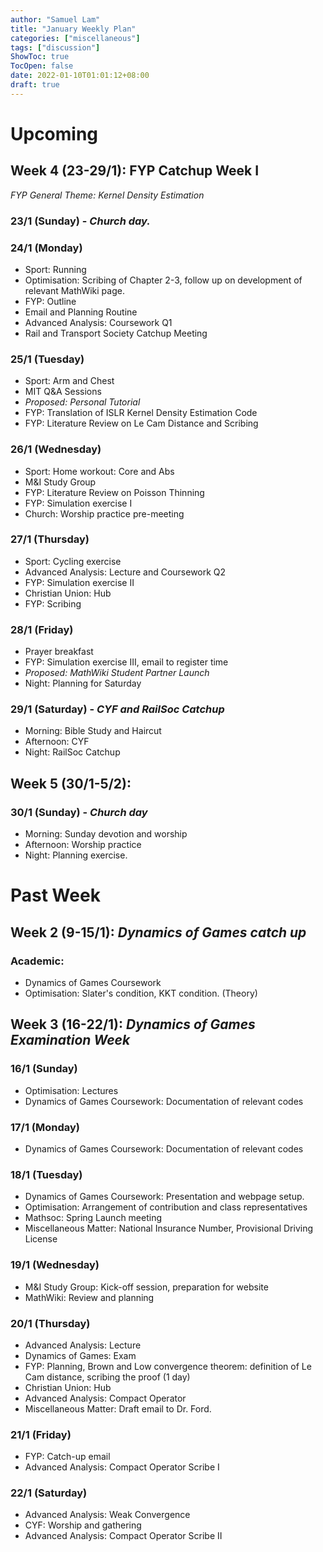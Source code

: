```yaml
---
author: "Samuel Lam"
title: "January Weekly Plan"
categories: ["miscellaneous"]
tags: ["discussion"]
ShowToc: true
TocOpen: false
date: 2022-01-10T01:01:12+08:00
draft: true
---
```


# Upcoming 

## Week 4 (23-29/1): FYP Catchup Week I
*FYP General Theme: Kernel Density Estimation*

### 23/1 (Sunday) - *Church day.*

### 24/1 (Monday)
- Sport: Running
- Optimisation: Scribing of Chapter 2-3, follow up on development of relevant MathWiki page.
- FYP: Outline
- Email and Planning Routine
- Advanced Analysis: Coursework Q1
- Rail and Transport Society Catchup Meeting

### 25/1 (Tuesday)
- Sport: Arm and Chest
- MIT Q&A Sessions
- *Proposed: Personal Tutorial*
- FYP: Translation of ISLR Kernel Density Estimation Code
- FYP: Literature Review on Le Cam Distance and Scribing

### 26/1 (Wednesday)
- Sport: Home workout: Core and Abs
- M&I Study Group
- FYP: Literature Review on Poisson Thinning
- FYP: Simulation exercise I
- Church: Worship practice pre-meeting

### 27/1 (Thursday)
- Sport: Cycling exercise
- Advanced Analysis: Lecture and Coursework Q2
- FYP: Simulation exercise II
- Christian Union: Hub
- FYP: Scribing

### 28/1 (Friday)
- Prayer breakfast
- FYP: Simulation exercise III, email to register time
- *Proposed: MathWiki Student Partner Launch*
- Night: Planning for Saturday

### 29/1 (Saturday) - *CYF and RailSoc Catchup*
- Morning: Bible Study and Haircut
- Afternoon: CYF
- Night: RailSoc Catchup

## Week 5 (30/1-5/2): 

### 30/1 (Sunday) - *Church day*
- Morning: Sunday devotion and worship
- Afternoon: Worship practice
- Night: Planning exercise.

# Past Week

## Week 2 (9-15/1): *Dynamics of Games catch up*
### Academic:
- Dynamics of Games Coursework
- Optimisation: Slater's condition, KKT condition. (Theory)


## Week 3 (16-22/1): *Dynamics of Games Examination Week*
### 16/1 (Sunday)
- Optimisation: Lectures
- Dynamics of Games Coursework: Documentation of relevant codes

### 17/1 (Monday)
- Dynamics of Games Coursework: Documentation of relevant codes

### 18/1 (Tuesday)
- Dynamics of Games Coursework: Presentation and webpage setup.
- Optimisation: Arrangement of contribution and class representatives
- Mathsoc: Spring Launch meeting
- Miscellaneous Matter: National Insurance Number, Provisional Driving License

### 19/1 (Wednesday)
- M&I Study Group: Kick-off session, preparation for website
- MathWiki: Review and planning

### 20/1 (Thursday)
- Advanced Analysis: Lecture
- Dynamics of Games: Exam
- FYP: Planning, Brown and Low convergence theorem: definition of Le Cam distance, scribing the proof (1 day)
- Christian Union: Hub
- Advanced Analysis: Compact Operator
- Miscellaneous Matter: Draft email to Dr. Ford.

### 21/1 (Friday)
- FYP: Catch-up email
- Advanced Analysis: Compact Operator Scribe I

### 22/1 (Saturday)
- Advanced Analysis: Weak Convergence
- CYF: Worship and gathering
- Advanced Analysis: Compact Operator Scribe II
